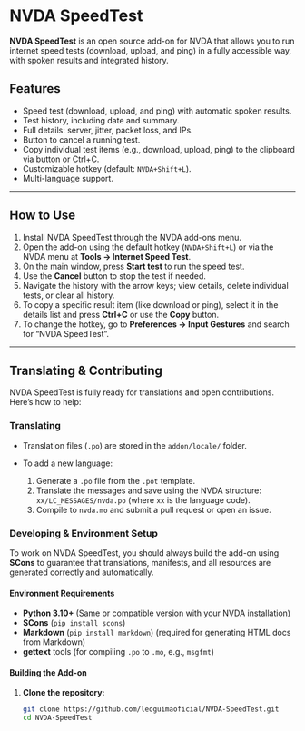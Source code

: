 # NVDA SpeedTest

**NVDA SpeedTest** is an open source add-on for NVDA that allows you to run internet speed tests (download, upload, and ping) in a fully accessible way, with spoken results and integrated history.

## Features

* Speed test (download, upload, and ping) with automatic spoken results.
* Test history, including date and summary.
* Full details: server, jitter, packet loss, and IPs.
* Button to cancel a running test.
* Copy individual test items (e.g., download, upload, ping) to the clipboard via button or Ctrl+C.
* Customizable hotkey (default: `NVDA+Shift+L`).
* Multi-language support.

---

## How to Use

1. Install NVDA SpeedTest through the NVDA add-ons menu.
2. Open the add-on using the default hotkey (`NVDA+Shift+L`) or via the NVDA menu at **Tools → Internet Speed Test**.
3. On the main window, press **Start test** to run the speed test.
4. Use the **Cancel** button to stop the test if needed.
5. Navigate the history with the arrow keys; view details, delete individual tests, or clear all history.
6. To copy a specific result item (like download or ping), select it in the details list and press **Ctrl+C** or use the **Copy** button.
7. To change the hotkey, go to **Preferences → Input Gestures** and search for “NVDA SpeedTest”.

---

## Translating & Contributing

NVDA SpeedTest is fully ready for translations and open contributions. Here’s how to help:

### Translating

* Translation files (`.po`) are stored in the `addon/locale/` folder.
* To add a new language:

  1. Generate a `.po` file from the `.pot` template.
  2. Translate the messages and save using the NVDA structure: `xx/LC_MESSAGES/nvda.po` (where `xx` is the language code).
  3. Compile to `nvda.mo` and submit a pull request or open an issue.

### Developing & Environment Setup

To work on NVDA SpeedTest, you should always build the add-on using **SCons** to guarantee that translations, manifests, and all resources are generated correctly and automatically.

#### Environment Requirements

* **Python 3.10+** (Same or compatible version with your NVDA installation)
* **SCons** (`pip install scons`)
* **Markdown** (`pip install markdown`)
  (required for generating HTML docs from Markdown)
* **gettext** tools (for compiling `.po` to `.mo`, e.g., `msgfmt`)

#### Building the Add-on

1. **Clone the repository:**

   ```bash
   git clone https://github.com/leoguimaoficial/NVDA-SpeedTest.git
   cd NVDA-SpeedTest
